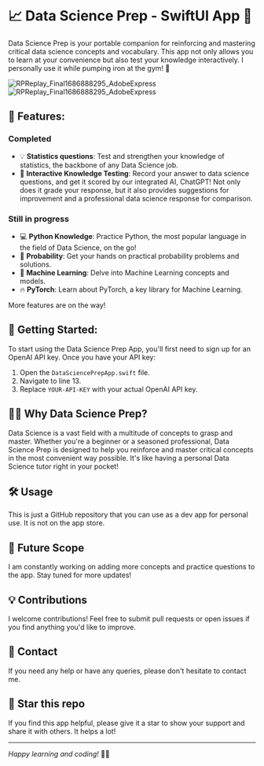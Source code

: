 # 📈 Data Science Prep - SwiftUI App 🚀

Data Science Prep is your portable companion for reinforcing and mastering critical data science concepts and vocabulary. This app not only allows you to learn at your convenience but also test your knowledge interactively. I personally use it while pumping iron at the gym! 💪

![RPReplay_Final1686888295_AdobeExpress](https://github.com/nickhward/DataSciencePrep/blob/main/gifs/RPReplay_Final1686887947_MP4_AdobeExpress.gif)
![RPReplay_Final1686888295_AdobeExpress](https://github.com/nickhward/DataSciencePrep/blob/main/gifs/RPReplay_Final1686888295_AdobeExpress.gif)

## 🎯 Features:

### Completed

- 💡 **Statistics questions**: Test and strengthen your knowledge of statistics, the backbone of any Data Science job.
- 🎤 **Interactive Knowledge Testing**: Record your answer to data science questions, and get it scored by our integrated AI, ChatGPT! Not only does it grade your response, but it also provides suggestions for improvement and a professional data science response for comparison.

### Still in progress

- 💻 **Python Knowledge**: Practice Python, the most popular language in the field of Data Science, on the go!
- 🎲 **Probability**: Get your hands on practical probability problems and solutions.
- 🤖 **Machine Learning**: Delve into Machine Learning concepts and models.
- 🔥 **PyTorch**: Learn about PyTorch, a key library for Machine Learning.

More features are on the way!

## 🔑 Getting Started:

To start using the Data Science Prep App, you'll first need to sign up for an OpenAI API key. Once you have your API key:

1. Open the `DataSciencePrepApp.swift` file.
2. Navigate to line 13.
3. Replace `YOUR-API-KEY` with your actual OpenAI API key.

## 🏋️‍♂️ Why Data Science Prep?

Data Science is a vast field with a multitude of concepts to grasp and master. Whether you're a beginner or a seasoned professional, Data Science Prep is designed to help you reinforce and master critical concepts in the most convenient way possible. It's like having a personal Data Science tutor right in your pocket!

## 🛠 Usage

This is just a GitHub repository that you can use as a dev app for personal use. It is not on the app store.

## 🧪 Future Scope

I am constantly working on adding more concepts and practice questions to the app. Stay tuned for more updates!

## 💡 Contributions

I welcome contributions! Feel free to submit pull requests or open issues if you find anything you'd like to improve.

## 💌 Contact

If you need any help or have any queries, please don't hesitate to contact me.

## 🌟 Star this repo

If you find this app helpful, please give it a star to show your support and share it with others. It helps a lot!

---

*Happy learning and coding!* 👨‍💻
